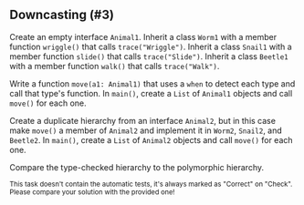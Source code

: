 ## Downcasting (#3)

Create an empty interface `Animal1`. Inherit a class `Worm1` with a member
function `wriggle()` that calls `trace("Wriggle")`. Inherit a class `Snail1`
with a member function `slide()` that calls `trace("Slide")`. Inherit a class
`Beetle1` with a member function `walk()` that calls `trace("Walk")`.

Write a function `move(a1: Animal1)` that uses a `when` to detect each type and
call that type's function. In `main()`, create a `List` of `Animal1` objects
and call `move()` for each one.

Create a duplicate hierarchy from an interface `Animal2`, but in this case make
`move()` a member of `Animal2` and implement it in `Worm2`, `Snail2`, and
`Beetle2`. In `main()`, create a `List` of `Animal2` objects and call `move()`
for each one.

Compare the type-checked hierarchy to the polymorphic hierarchy.

<sub> This task doesn't contain the automatic tests,
it's always marked as "Correct" on "Check".
Please compare your solution with the provided one! </sub>